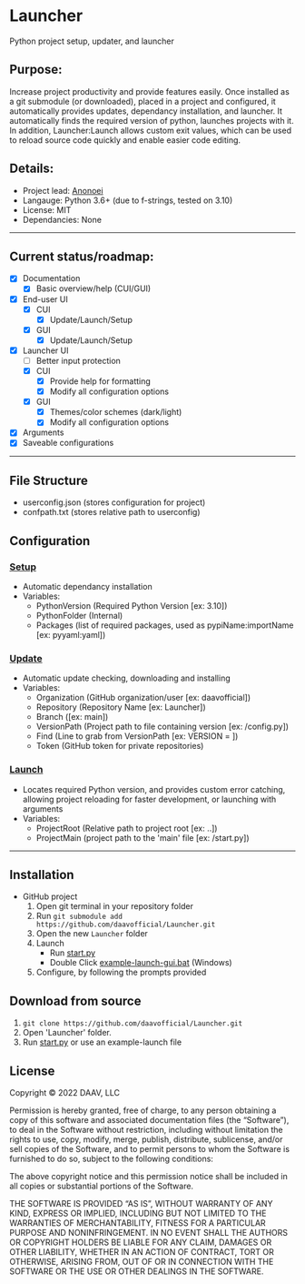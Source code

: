 # Launcher
 Python project setup, updater, and launcher

## Purpose:
Increase project productivity and provide features easily. Once installed as a git submodule (or downloaded), placed in a project and configured, it automatically provides updates, dependancy installation, and launcher. It automatically finds the required version of python, launches projects with it. In addition, Launcher:Launch allows custom exit values, which can be used to reload source code quickly and enable easier code editing.

## Details:
 - Project lead: [Anonoei](https://github.com/Anonoei)
 - Langauge: Python 3.6+ (due to f-strings, tested on 3.10)
 - License: MIT
 - Dependancies: None

----

## Current status/roadmap:
 - [X] Documentation
   - [X] Basic overview/help (CUI/GUI)
 - [X] End-user UI
   - [X] CUI
     - [X] Update/Launch/Setup
   - [X] GUI
     - [X] Update/Launch/Setup
 - [X] Launcher UI
   - [ ] Better input protection
   - [X] CUI
     - [X] Provide help for formatting
     - [X] Modify all configuration options
   - [X] GUI
     - [X] Themes/color schemes (dark/light)
     - [X] Modify all configuration options
 - [X] Arguments
 - [X] Saveable configurations

----

## File Structure
 - userconfig.json (stores configuration for project)
 - confpath.txt (stores relative path to userconfig)

## Configuration

### [Setup](https://github.com/daavofficial/Launcher/blob/main/user/setup.py)
 - Automatic dependancy installation
 - Variables:
   - PythonVersion (Required Python Version [ex: 3.10])
   - PythonFolder (Internal)
   - Packages (list of required packages, used as pypiName:importName [ex: pyyaml:yaml])
  
### [Update](https://github.com/daavofficial/Launcher/blob/main/user/update.py)
 - Automatic update checking, downloading and installing
 - Variables:
   - Organization (GitHub organization/user [ex: daavofficial])
   - Repository (Repository Name [ex: Launcher])
   - Branch ([ex: main])
   - VersionPath (Project path to file containing version [ex: /config.py])
   - Find (Line to grab from VersionPath [ex: VERSION = ])
   - Token (GitHub token for private repositories)

### [Launch](https://github.com/daavofficial/Launcher/blob/main/user/launch.py)
 - Locates required Python version, and provides custom error catching, allowing project reloading for faster development, or launching with arguments
 - Variables:
   - ProjectRoot (Relative path to project root [ex: ..])
   - ProjectMain (project path to the 'main' file [ex: /start.py])

----

## Installation
 - GitHub project
   1. Open git terminal in your repository folder
   2. Run `git submodule add https://github.com/daavofficial/Launcher.git`
   3. Open the new `Launcher` folder
   4. Launch
      - Run [start.py](https://github.com/daavofficial/Launcher/blob/main/start.py)
      - Double Click [example-launch-gui.bat](https://github.com/daavofficial/Launcher/blob/main/example-launch-gui.bat) (Windows)
   5. Configure, by following the prompts provided

## Download from source
 1. `git clone https://github.com/daavofficial/Launcher.git`
 3. Open 'Launcher' folder.
 4. Run [start.py](https://github.com/daavofficial/Launcher/blob/main/start.py) or use an example-launch file

## License
Copyright © 2022 DAAV, LLC

Permission is hereby granted, free of charge, to any person obtaining a copy of this software and associated documentation files (the “Software”), to deal in the Software without restriction, including without limitation the rights to use, copy, modify, merge, publish, distribute, sublicense, and/or sell copies of the Software, and to permit persons to whom the Software is furnished to do so, subject to the following conditions:

The above copyright notice and this permission notice shall be included in all copies or substantial portions of the Software.

THE SOFTWARE IS PROVIDED “AS IS”, WITHOUT WARRANTY OF ANY KIND, EXPRESS OR IMPLIED, INCLUDING BUT NOT LIMITED TO THE WARRANTIES OF MERCHANTABILITY, FITNESS FOR A PARTICULAR PURPOSE AND NONINFRINGEMENT. IN NO EVENT SHALL THE AUTHORS OR COPYRIGHT HOLDERS BE LIABLE FOR ANY CLAIM, DAMAGES OR OTHER LIABILITY, WHETHER IN AN ACTION OF CONTRACT, TORT OR OTHERWISE, ARISING FROM, OUT OF OR IN CONNECTION WITH THE SOFTWARE OR THE USE OR OTHER DEALINGS IN THE SOFTWARE.
